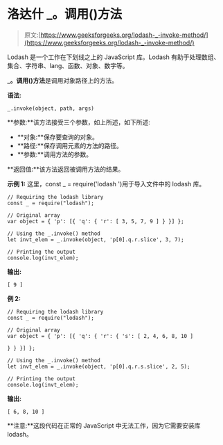 # 洛达什 _。调用()方法

> 原文:[https://www.geeksforgeeks.org/lodash-_-invoke-method/](https://www.geeksforgeeks.org/lodash-_-invoke-method/)

Lodash 是一个工作在下划线之上的 JavaScript 库。Lodash 有助于处理数组、集合、字符串、lang、函数、对象、数字等。

**_。调用()方法**是调用对象路径上的方法。

**语法:**

```
_.invoke(object, path, args)
```

**参数:**该方法接受三个参数，如上所述，如下所述:

*   **对象:**保存要查询的对象。
*   **路径:**保存调用元素的方法的路径。
*   **参数:**调用方法的参数。

**返回值:**该方法返回被调用方法的结果。

**示例 1:** 这里，const _ = require('lodash ')用于导入文件中的 lodash 库。

```
// Requiring the lodash library 
const _ = require("lodash"); 

// Original array 
var object = { 'p': [{ 'q': { 'r': [ 3, 5, 7, 9 ] } }] };

// Using the _.invoke() method
let invt_elem = _.invoke(object, 'p[0].q.r.slice', 3, 7);

// Printing the output 
console.log(invt_elem);
```

**输出:**

```
[ 9 ]

```

**例 2:**

```
// Requiring the lodash library 
const _ = require("lodash"); 

// Original array 
var object = { 'p': [{ 'q': { 'r': { 's': [ 2, 4, 6, 8, 10 ] 

} } }] };

// Using the _.invoke() method
let invt_elem = _.invoke(object, 'p[0].q.r.s.slice', 2, 5);

// Printing the output 
console.log(invt_elem);
```

**输出:**

```
[ 6, 8, 10 ]

```

**注意:**这段代码在正常的 JavaScript 中无法工作，因为它需要安装库 lodash。